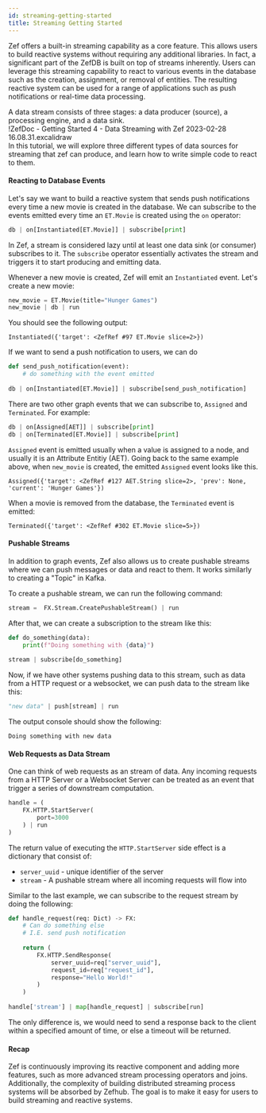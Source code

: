 ```yaml
---
id: streaming-getting-started
title: Streaming Getting Started
---
```


  
Zef offers a built-in streaming capability as a core feature. This allows users to build reactive systems without requiring any additional libraries. In fact, a significant part of the ZefDB is built on top of streams inherently. Users can leverage this streaming capability to react to various events in the database such as the creation, assignment, or removal of entities. The resulting reactive system can be used for a range of applications such as push notifications or real-time data processing.  
  
A data stream consists of three stages: a data producer (source), a processing engine, and a data sink.    
!ZefDoc - Getting Started 4 - Data Streaming with Zef 2023-02-28 16.08.31.excalidraw  
In this tutorial, we will explore three different types of data sources for streaming that zef can produce, and learn how to write simple code to react to them.  
  
#### Reacting to Database Events  
Let's say we want to build a reactive system that sends push notifications every time a new movie is created in the database. We can subscribe to the events emitted every time an `ET.Movie` is created using the `on` operator:  
```python  
db | on[Instantiated[ET.Movie]] | subscribe[print]  
```  
  
In Zef, a stream is considered lazy until at least one data sink (or consumer) subscribes to it. The `subscribe` operator essentially activates the stream and triggers it to start producing and emitting data.  
  
Whenever a new movie is created, Zef will emit an `Instantiated` event. Let's create a new movie:  
```python  
new_movie = ET.Movie(title="Hunger Games")  
new_movie | db | run  
```  
  
You should see the following output:  
```console  
Instantiated({'target': <ZefRef #97 ET.Movie slice=2>})  
```  
  
If we want to send a push notification to users, we can do  
```python  
def send_push_notification(event):  
	# do something with the event emitted  
  
db | on[Instantiated[ET.Movie]] | subscribe[send_push_notification]  
```  
  
There are two other graph events that we can subscribe to, `Assigned` and `Terminated`. For example:  
```python  
db | on[Assigned[AET]] | subscribe[print]  
db | on[Terminated[ET.Movie]] | subscribe[print]  
```  
  
`Assigned` event is emitted usually when a value is assigned to a node, and usually it is an Attribute Entitiy (AET). Going back to the same example above, when `new_movie` is created, the emitted `Assigned` event looks like this.  
```console  
Assigned({'target': <ZefRef #127 AET.String slice=2>, 'prev': None, 'current': 'Hunger Games'})  
```  
  
When a movie is removed from the database, the `Terminated` event is emitted:  
```  
Terminated({'target': <ZefRef #302 ET.Movie slice=5>})  
```  
  
  
#### Pushable Streams  
In addition to graph events, Zef also allows us to create pushable streams where we can push messages or data and react to them. It works similarly to creating a "Topic" in Kafka.  
  
To create a pushable stream, we can run the following command:  
```python  
stream =  FX.Stream.CreatePushableStream() | run  
```  
  
After that, we can create a subscription to the stream like this:  
```python  
def do_something(data):  
	print(f"Doing something with {data}")  
	  
stream | subscribe[do_something]  
```  
  
Now, if we have other systems pushing data to this stream, such as data from a HTTP request or a websocket, we can push data to the stream like this:  
  
```python  
"new data" | push[stream] | run  
```  
  
The output console should show the following:  
```console  
Doing something with new data  
```  
  
#### Web Requests as Data Stream  
One can think of web requests as an stream of data. Any incoming requests from a HTTP Server or a Websocket Server can be treated as an event that trigger a series of downstream computation.  
  
```python  
handle = (   
	FX.HTTP.StartServer(  
		port=3000  
	) | run            
)  
```  
The return value of executing the `HTTP.StartServer` side effect is a dictionary that consist of:  
* `server_uuid` - unique identifier of the server   
* `stream`  - A pushable stream where all incoming requests will flow into  
  
Similar to the last example, we can subscribe to the request stream by doing the following:  
```python  
def handle_request(req: Dict) -> FX:  
	# Can do something else  
	# I.E. send push notification  
	  
    return (  
	    FX.HTTP.SendResponse(  
			server_uuid=req["server_uuid"],  
			request_id=req["request_id"],  
			response="Hello World!"  
		)  
	)  
  
handle['stream'] | map[handle_request] | subscribe[run]  
```  
The only difference is, we would need to send a response back to the client within a specified amount of time, or else a timeout will be returned.  
  
#### Recap  
Zef is continuously improving its reactive component and adding more features, such as more advanced stream processing operators and joins. Additionally, the complexity of building distributed streaming process systems will be absorbed by Zefhub.  The goal is to make it easy for users to build streaming and reactive systems.